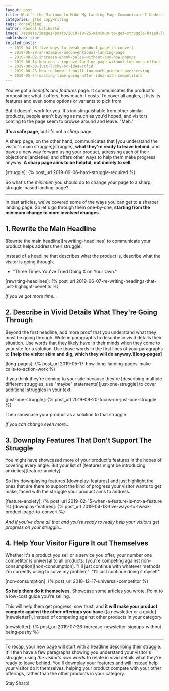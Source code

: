 ```yaml
---
layout: post
title: What's the Minimum to Make My Landing Page Communicate I Understand the Struggle?
categories: jtbd copywriting
tags: consulting
author: Pascal Laliberté
image: /assets/images/posts/2019-10-25-minimum-to-get-struggle-based-landing-page.jpg
published: true
related_posts:
  - 2019-04-18-five-ways-to-tweak-product-page-to-convert
  - 2019-06-28-an-example-unconventional-landing-page
  - 2019-08-02-increase-ebook-sales-without-buy-now-popups
  - 2019-06-14-how-can-i-improve-landing-page-without-too-much-effort
  - 2019-08-30-just-lucky-or-idea-solid
  - 2019-08-23-how-to-know-if-built-too-much-product-overserving
  - 2019-05-24-wasting-time-going-after-idea-with-competitors
---
```


You've got a _benefits and features_ page. It communicates the product's proposition: what it offers, how much it costs. To cover all angles, it lists its features and even some options or variants to pick from.

But it doesn't work for you. It's indistinguishable from other similar products, people aren't buying as much as you'd hoped, and visitors coming to the page seem to browse around and leave. "Meh."

**It's a safe page**, but it's not a _sharp_ page.

A sharp page, on the other hand, communicates that [you understand the visitor's main struggle][struggle], **what they're ready to leave behind**, and paves a new way forward using your product, adressing each of their objections (anxieties) and offers other ways to help them make progress anyway. **A sharp page aims to be helpful, not merely to sell.**

[struggle]: {% post_url 2019-09-06-hard-struggle-required %}

So what's the _minimum_ you should do to change your page to a sharp, struggle-based landing-page?

---

In past articles, we've covered some of the ways you can get to a sharper landing page. So let's go through them one-by-one, **starting from the minimum change to more involved changes**.

## 1. Rewrite the Main Headline

[Rewrite the main headline][rewriting-headlines] to communicate your product helps address their struggle.

Instead of a headline that describes what the product is, describe what the visitor is going through.

* "Three Times You've Tried Doing X on Your Own."

[rewriting-headlines]: {% post_url 2019-06-07-re-writing-headings-that-just-highlight-benefits %}

_If you've got more time..._

## 2. Describe in Vivid Details What They're Going Through

Beyond the first headline, add more proof that you understand what they must be going through. Write in paragraphs to describe in vivid details their situation. Use words that they likely have in their minds when they come to your site for a solution. Use those words in the first lines of your paragraphs to **[help the visitor skim and dig, which they will do anyway.][long-pages]**

[long-pages]: {% post_url 2019-05-17-how-long-landing-pages-make-calls-to-action-work %}

If you think they're coming to your site because they're [describing multiple different struggles, use "maybe" statements][just-one-struggle] to cover additional struggles in your text.

[just-one-struggle]: {% post_url 2019-09-20-focus-on-just-one-struggle %}

Then showcase your product as a solution to that struggle.

_If you can change even more..._

## 3. Downplay Features That Don't Support The Struggle

You might have showcased more of your product's features in the hopes of covering every angle. But your list of [features might be introducing anxieties][feature-anxiety].

So [try downplaying features][downplay-features] and just highlight the ones that are there to support the kind of progress your visitor wants to get make, faced with the struggle your product aims to address.

[feature-anxiety]: {% post_url 2019-02-15-when-a-feature-is-not-a-feature %}
[downplay-features]: {% post_url 2019-04-18-five-ways-to-tweak-product-page-to-convert %}

_And if you've done all that and you're ready to really help your visitors get progress on your struggle..._

## 4. Help Your Visitor Figure It out Themselves

Whether it's a product you sell or a service you offer, your number one competitor is universal to all products: [you're competing against non-consumption][non-consumption]. "I'll just continue with whatever methods I'm currently using to solve my problem". "I'll just continue doing it myself".

[non-consumption]: {% post_url 2018-12-17-universal-competitor %}

**So help them do it themselves.** Showcase some articles you wrote. Point to a low-cost guide you're selling.

This will help them get progress, sow trust, and **it will make your product compete against the other offerings you have** ([a newsletter or a guide][newsletter]), instead of competing against other products in your category.

[newsletter]: {% post_url 2019-07-26-increase-newsletter-signups-without-being-pushy %}

---

To recap, your new page will start with a headline describing their struggle. It'll then have a few paragraphs showing you understand your visitor's struggle, using _the visitor's own words_ to relate in vivid details what they're ready to leave behind. You'll downplay your features and will instead help your visitor do it themselves, helping your product compete with your other offerings, rather than the other products in your category.

Stay Sharp!
